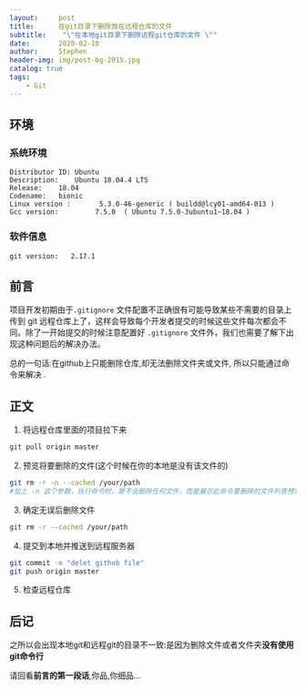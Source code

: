 ```yaml
---
layout:     post
title:      在git目录下删除放在远程仓库的文件
subtitle:    "\"在本地git目录下删除远程git仓库的文件 \""
date:       2020-02-10
author:     Stephen
header-img: img/post-bg-2015.jpg
catalog: true
tags:
    - Git
---
```

## 环境
### 系统环境
```text
Distributor ID:	Ubuntu
Description:	Ubuntu 18.04.4 LTS
Release:	18.04
Codename:	bionic
Linux version :       5.3.0-46-generic ( buildd@lcy01-amd64-013 ) 
Gcc version:         7.5.0  ( Ubuntu 7.5.0-3ubuntu1~18.04 )
```

### 软件信息
```text
git version:   2.17.1

```

## 前言


项目开发初期由于`.gitignore` 文件配置不正确很有可能导致某些不需要的目录上传到 git 远程仓库上了，这样会导致每个开发者提交的时候这些文件每次都会不同。除了一开始提交的时候注意配置好 `.gitignore` 文件外，我们也需要了解下出现这种问题后的解决办法。

总的一句话:在github上只能删除仓库,却无法删除文件夹或文件, 所以只能通过命令来解决 .



## 正文

1. 将远程仓库里面的项目拉下来
```bash
git pull origin master 
```

2. 预览将要删除的文件(这个时候在你的本地是没有该文件的)
```bash
git rm -r -n --cached /your/path
#加上 -n 这个参数，执行命令时，是不会删除任何文件，而是展示此命令要删除的文件列表预览。
```

3. 确定无误后删除文件
```bash
git rm -r --cached /your/path
```

4. 提交到本地并推送到远程服务器
```bash
git commit -m "delet github file"
git push origin master
```

5. 检查远程仓库

## 后记

之所以会出现本地git和远程git的目录不一致:是因为删除文件或者文件夹**没有使用git命令行**

请回看**前言的第一段话**,你品,你细品...
